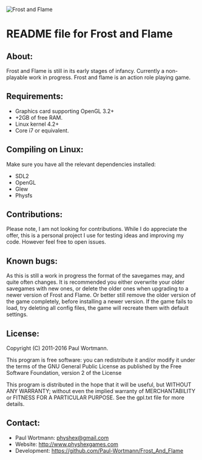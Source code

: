 ![Frost and Flame](http://www.weebly.com/uploads/5/9/6/4/596446/76313.png?399)

README file for Frost and Flame
=============================


About:
-----
Frost and Flame is still in its early stages of infancy.
Currently a non-playable work in progress.
Frost and flame is an action role playing game.

Requirements:
-----------------------
- Graphics card supporting OpenGL 3.2+
- +2GB of free RAM.
- Linux kernel 4.2+
- Core i7 or equivalent.


Compiling on Linux:
-----------------------
Make sure you have all the relevant dependencies installed:
- SDL2
- OpenGL
- Glew
- Physfs

Contributions:
------------
Please note, I am not looking for contributions.
While I do appreciate the offer, this is a personal project I use for testing ideas and improving my code.
However feel free to open issues.

Known bugs:
----------
As this is still a work in progress the format of the savegames may, and quite often changes.
It is recommended you either overwrite your older savegames with new ones, or delete the older ones when upgrading to a newer version of Frost and Flame.
Or better still remove the older version of the game completely, before installing a newer version.
If the game fails to load, try deleting all config files, the game will recreate them with default settings.

License:
-------
Copyright (C) 2011-2016 Paul Wortmann.

This program is free software: you can redistribute it and/or modify it under
the terms of the GNU General Public License as published by the Free Software
Foundation, version 2 of the License

This program is distributed in the hope that it will be useful, but WITHOUT ANY
WARRANTY; without even the implied warranty of MERCHANTABILITY or FITNESS FOR A
PARTICULAR PURPOSE.  See the gpl.txt file for more details. 

Contact:
-------
- Paul Wortmann: physhex@gmail.com
- Website:            http://www.physhexgames.com
- Development:   https://github.com/Paul-Wortmann/Frost_And_Flame

